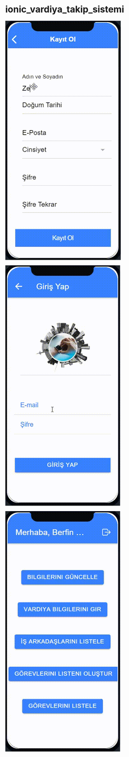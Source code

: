 # ionic_vardiya_takip_sistemi



![](https://github.com/berfinkosemen/ionic_vardiya_takip_sistemi/blob/main/20210120_192616.gif)

![](https://github.com/berfinkosemen/ionic_vardiya_takip_sistemi/blob/main/20210120_214928.gif)
 
 
 ![](https://github.com/berfinkosemen/ionic_vardiya_takip_sistemi/blob/main/20210120_215403.gif)
